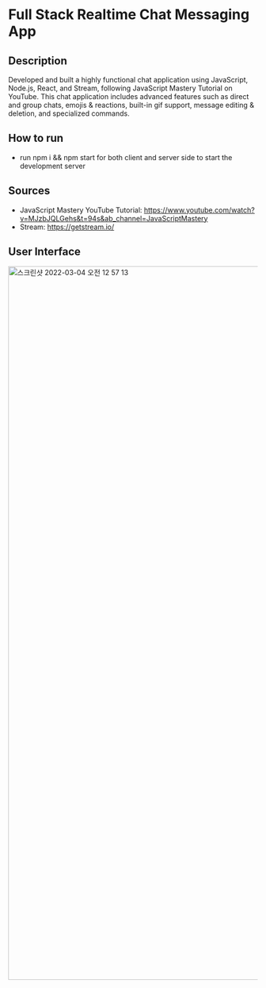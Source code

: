# Full Stack Realtime Chat Messaging App

## Description

Developed and built a highly functional chat application using JavaScript, Node.js, React, and Stream, following JavaScript Mastery Tutorial on YouTube. This chat application includes advanced features such as direct and group chats, emojis & reactions, built-in gif support, message editing & deletion, and specialized commands.

## How to run

- run npm i && npm start for both client and server side to start the development server

## Sources

- JavaScript Mastery YouTube Tutorial: https://www.youtube.com/watch?v=MJzbJQLGehs&t=94s&ab_channel=JavaScriptMastery
- Stream: https://getstream.io/

## User Interface

<img width="1440" alt="스크린샷 2022-03-04 오전 12 57 13" src="https://user-images.githubusercontent.com/94903612/156602009-be97deeb-d948-45fe-a23a-0645e3750b92.png">


